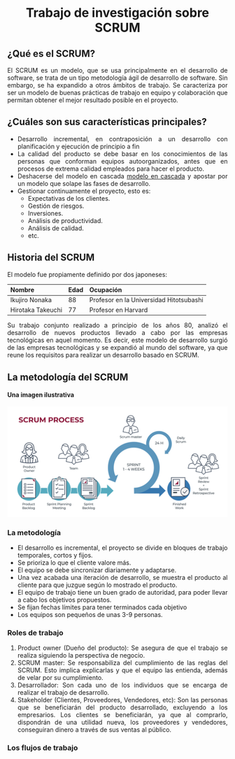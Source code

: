 <div align="justify">

# <div align="center">Trabajo de investigación sobre SCRUM</div>

## ¿Qué es el SCRUM?
El SCRUM es un modelo, que se usa principalmente en el desarrollo de software, se trata de un tipo metodología ágil de desarrollo de software. Sin embargo, se ha expandido a otros ámbitos de trabajo. Se caracteriza por ser un modelo de buenas prácticas de trabajo en equipo y colaboración que permitan obtener el mejor resultado posible en el proyecto.

## ¿Cuáles son sus características principales?
* Desarrollo incremental, en contraposición a un desarrollo con planificación y ejecución de principio a fin
* La calidad del producto se debe basar en los conocimientos de las personas que conforman equipos autoorganizados, antes que en procesos de extrema calidad empleados para hacer el producto.
* Deshacerse del modelo en cascada [modelo en cascada](/Markdown-3/Tipos_Desarrollo.md) y apostar por un modelo que solape las fases de desarrollo.
* Gestionar continuamente el proyecto, esto es:
    * Expectativas de los clientes.
    * Gestión de riesgos.
    * Inversiones.
    * Análisis de productividad.
    * Análisis de calidad.
    * etc.

## Historia del SCRUM
El modelo fue propiamente definido por dos japoneses:

|Nombre|Edad|Ocupación|
|------|----|---------|
|Ikujiro Nonaka|88|Profesor en la Universidad Hitotsubashi|
|Hirotaka Takeuchi|77|Profesor en Harvard|

Su trabajo conjunto realizado a principio de los años 80, analizó el desarrollo de nuevos productos llevado a cabo por las empresas tecnológicas en aquel momento. Es decir, este modelo de desarrollo surgió de las empresas tecnológicas y se expandió al mundo del software, ya que reune los requisitos para realizar un desarrollo basado en SCRUM.

## La metodología del SCRUM
#### Una imagen ilustrativa

![SCRUM](images/SCRUM.jpeg)

### La metodología
+ El desarrollo es incremental, el proyecto se divide en bloques de trabajo temporales, cortos y fijos.
+ Se prioriza lo que el cliente valore más.
+ El equipo se debe sincronizar diariamente y adaptarse.
+ Una vez acabada una iteración de desarrollo, se muestra el producto al cliente para que juzgue según lo mostrado el producto.
+ El equipo de trabajo tiene un buen grado de autoridad, para poder llevar a cabo los objetivos propuestos.
+ Se fijan fechas límites para tener terminados cada objetivo
+ Los equipos son pequeños de unas 3-9 personas.

### Roles de trabajo
1. Product owner (Dueño del producto): Se asegura de que el trabajo se realiza siguiendo la perspectiva de negocio.
2. SCRUM master: Se responsabiliza del cumplimiento de las reglas del SCRUM. Esto implica explicarlas y que el equipo las entienda, además de velar por su cumplimiento.
3. Desarrollador: Son cada uno de los individuos que se encarga de realizar el trabajo de desarrollo.
4. Stakeholder (Clientes, Proveedores, Vendedores, etc): Son las personas que se beneficiarán del producto desarrollado, excluyendo a los empresarios. Los clientes se beneficiarán, ya que al comprarlo, dispondrán de una utilidad nueva, los proveedores y vendedores, conseguiran dinero a través de sus ventas al público.

### Los flujos de trabajo

</div>